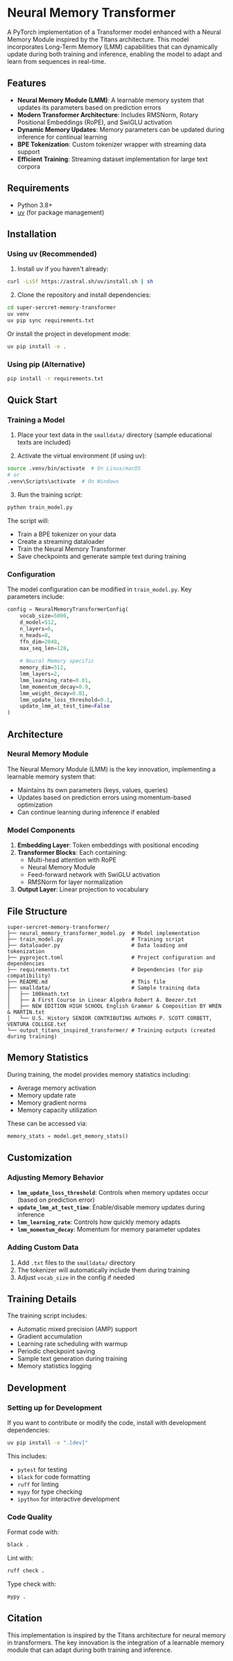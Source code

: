 # Neural Memory Transformer

A PyTorch implementation of a Transformer model enhanced with a Neural Memory Module inspired by the Titans architecture. This model incorporates Long-Term Memory (LMM) capabilities that can dynamically update during both training and inference, enabling the model to adapt and learn from sequences in real-time.

## Features

- **Neural Memory Module (LMM)**: A learnable memory system that updates its parameters based on prediction errors
- **Modern Transformer Architecture**: Includes RMSNorm, Rotary Positional Embeddings (RoPE), and SwiGLU activation
- **Dynamic Memory Updates**: Memory parameters can be updated during inference for continual learning
- **BPE Tokenization**: Custom tokenizer wrapper with streaming data support
- **Efficient Training**: Streaming dataset implementation for large text corpora

## Requirements

- Python 3.8+
- [uv](https://github.com/astral-sh/uv) (for package management)

## Installation

### Using uv (Recommended)

1. Install uv if you haven't already:
```bash
curl -LsSf https://astral.sh/uv/install.sh | sh
```

2. Clone the repository and install dependencies:
```bash
cd super-sercret-memory-transformer
uv venv
uv pip sync requirements.txt
```

Or install the project in development mode:
```bash
uv pip install -e .
```

### Using pip (Alternative)

```bash
pip install -r requirements.txt
```

## Quick Start

### Training a Model

1. Place your text data in the `smalldata/` directory (sample educational texts are included)

2. Activate the virtual environment (if using uv):
```bash
source .venv/bin/activate  # On Linux/macOS
# or
.venv\Scripts\activate  # On Windows
```

3. Run the training script:
```bash
python train_model.py
```

The script will:
- Train a BPE tokenizer on your data
- Create a streaming dataloader
- Train the Neural Memory Transformer
- Save checkpoints and generate sample text during training

### Configuration

The model configuration can be modified in `train_model.py`. Key parameters include:

```python
config = NeuralMemoryTransformerConfig(
    vocab_size=5000,
    d_model=512,
    n_layers=6,
    n_heads=8,
    ffn_dim=2048,
    max_seq_len=128,
    
    # Neural Memory specific
    memory_dim=512,
    lmm_layers=2,
    lmm_learning_rate=0.01,
    lmm_momentum_decay=0.9,
    lmm_weight_decay=0.01,
    lmm_update_loss_threshold=0.1,
    update_lmm_at_test_time=False
)
```

## Architecture

### Neural Memory Module

The Neural Memory Module (LMM) is the key innovation, implementing a learnable memory system that:
- Maintains its own parameters (keys, values, queries)
- Updates based on prediction errors using momentum-based optimization
- Can continue learning during inference if enabled

### Model Components

1. **Embedding Layer**: Token embeddings with positional encoding
2. **Transformer Blocks**: Each containing:
   - Multi-head attention with RoPE
   - Neural Memory Module
   - Feed-forward network with SwiGLU activation
   - RMSNorm for layer normalization
3. **Output Layer**: Linear projection to vocabulary

## File Structure

```
super-sercret-memory-transformer/
├── neural_memory_transformer_model.py  # Model implementation
├── train_model.py                      # Training script
├── dataloader.py                       # Data loading and tokenization
├── pyproject.toml                      # Project configuration and dependencies
├── requirements.txt                    # Dependencies (for pip compatibility)
├── README.md                           # This file
├── smalldata/                          # Sample training data
│   ├── 100kmath.txt
│   ├── A First Course in Linear Algebra Robert A. Beezer.txt
│   ├── NEW EDITION HIGH SCHOOL English Grammar & Composition BY WREN & MARTIN.txt
│   └── U.S. History SENIOR CONTRIBUTING AUTHORS P. SCOTT CORBETT, VENTURA COLLEGE.txt
└── output_titans_inspired_transformer/ # Training outputs (created during training)
```

## Memory Statistics

During training, the model provides memory statistics including:
- Average memory activation
- Memory update rate
- Memory gradient norms
- Memory capacity utilization

These can be accessed via:
```python
memory_stats = model.get_memory_stats()
```

## Customization

### Adjusting Memory Behavior

- **`lmm_update_loss_threshold`**: Controls when memory updates occur (based on prediction error)
- **`update_lmm_at_test_time`**: Enable/disable memory updates during inference
- **`lmm_learning_rate`**: Controls how quickly memory adapts
- **`lmm_momentum_decay`**: Momentum for memory parameter updates

### Adding Custom Data

1. Add `.txt` files to the `smalldata/` directory
2. The tokenizer will automatically include them during training
3. Adjust `vocab_size` in the config if needed

## Training Details

The training script includes:
- Automatic mixed precision (AMP) support
- Gradient accumulation
- Learning rate scheduling with warmup
- Periodic checkpoint saving
- Sample text generation during training
- Memory statistics logging

## Development

### Setting up for Development

If you want to contribute or modify the code, install with development dependencies:

```bash
uv pip install -e ".[dev]"
```

This includes:
- `pytest` for testing
- `black` for code formatting
- `ruff` for linting
- `mypy` for type checking
- `ipython` for interactive development

### Code Quality

Format code with:
```bash
black .
```

Lint with:
```bash
ruff check .
```

Type check with:
```bash
mypy .
```

## Citation

This implementation is inspired by the Titans architecture for neural memory in transformers. The key innovation is the integration of a learnable memory module that can adapt during both training and inference.
